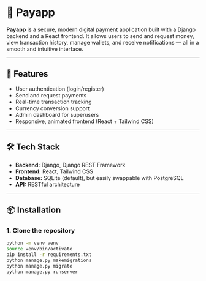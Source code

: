 # 💸 Payapp

**Payapp** is a secure, modern digital payment application built with a Django backend and a React frontend. It allows users to send and request money, view transaction history, manage wallets, and receive notifications — all in a smooth and intuitive interface.

---

## 🚀 Features

- User authentication (login/register)
- Send and request payments
- Real-time transaction tracking
- Currency conversion support
- Admin dashboard for superusers
- Responsive, animated frontend (React + Tailwind CSS)

---

## 🛠 Tech Stack

- **Backend:** Django, Django REST Framework
- **Frontend:** React, Tailwind CSS
- **Database:** SQLite (default), but easily swappable with PostgreSQL
- **API:** RESTful architecture

---

## 📦 Installation

### 1. Clone the repository

```bash
python -m venv venv
source venv/bin/activate
pip install -r requirements.txt
python manage.py makemigrations
python manage.py migrate
python manage.py runserver
```
